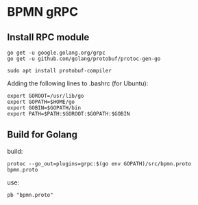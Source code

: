 # BPMN gRPC

## Install RPC module

```
go get -u google.golang.org/grpc
go get -u github.com/golang/protobuf/protoc-gen-go
```

```
sudo apt install protobuf-compiler
```

Adding the following lines to .bashrc (for Ubuntu):
```
export GOROOT=/usr/lib/go
export GOPATH=$HOME/go
export GOBIN=$GOPATH/bin
export PATH=$PATH:$GOROOT:$GOPATH:$GOBIN
```

## Build for Golang
build:
```
protoc --go_out=plugins=grpc:$(go env GOPATH)/src/bpmn.proto bpmn.proto
```
use:
```
pb "bpmn.proto"
```
